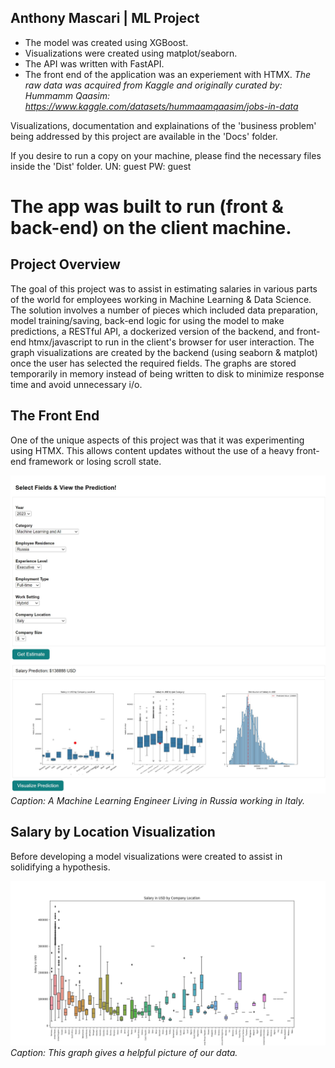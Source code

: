 ## Anthony Mascari | ML Project ##

- The model was created using XGBoost.
- Visualizations were created using matplot/seaborn.
- The API was written with FastAPI.
- The front end of the application was an experiement with HTMX.
*The raw data was acquired from Kaggle and originally curated by:
Hummamm Qaasim: https://www.kaggle.com/datasets/hummaamqaasim/jobs-in-data*

Visualizations, documentation and explainations of the 
'business problem' being addressed by this project are available
in the 'Docs' folder.

If you desire to run a copy on your machine, please find
the necessary files inside the 'Dist' folder.
UN: guest
PW: guest

# The app was built to run (front & back-end) on the client machine.

## Project Overview

The goal of this project was to assist in estimating salaries in various parts of the world for employees working in Machine Learning & Data Science. The solution involves a number of pieces which included data preparation, model training/saving, back-end logic for using the model to make predictions, a RESTful API, a dockerized version of the backend, and front-end htmx/javascript to run in the client's browser for user interaction. The graph visualizations are created by the backend (using seaborn & matplot) once the user has selected the required fields. The graphs are stored temporarily in memory instead of being written to disk to minimize response time and avoid unnecessary i/o. 

## The Front End

One of the unique aspects of this project was that it was experimenting using HTMX. This allows content updates without the use of a heavy front-end framework or losing scroll state.

![Front End](https://github.com/Nice-Take/capstone_001582124/blob/master/visualizations/fullApp_Italy_ML_Engineer.jpg)
*Caption: A Machine Learning Engineer Living in Russia working in Italy.*


## Salary by Location Visualization

Before developing a model visualizations were created to assist in solidifying a hypothesis.

![Data Visualization](https://github.com/Nice-Take/capstone_001582124/blob/master/visualizations/DataSet_Salary_by_Location.png)
*Caption: This graph gives a helpful picture of our data.*

